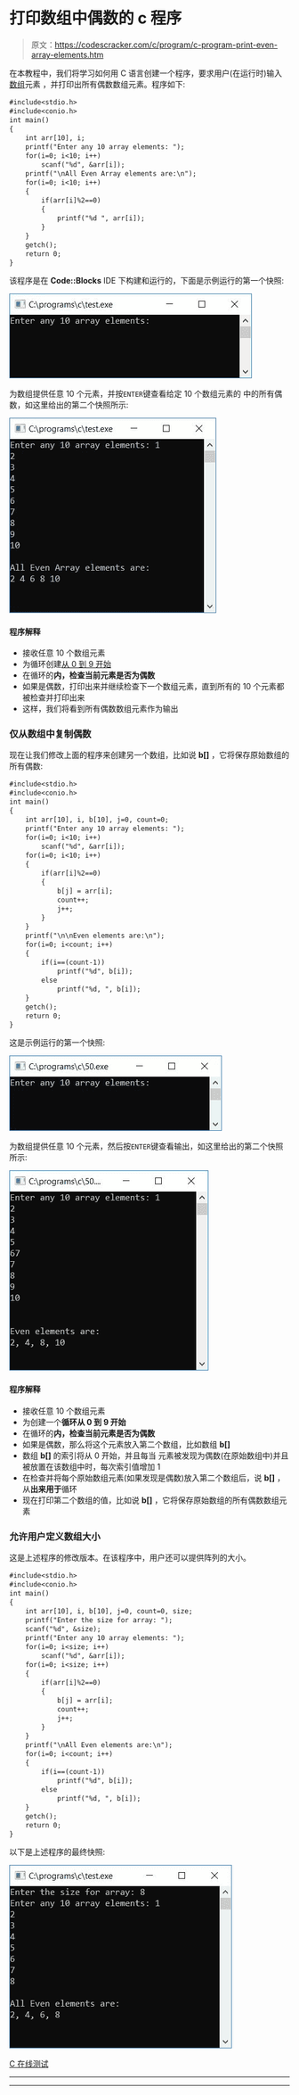 # 打印数组中偶数的 c 程序

> 原文：<https://codescracker.com/c/program/c-program-print-even-array-elements.htm>

在本教程中，我们将学习如何用 C 语言创建一个程序，要求用户(在运行时)输入[数组](/c/c-arrays.htm)元素 ，并打印出所有偶数数组元素。程序如下:

```
#include<stdio.h>
#include<conio.h>
int main()
{
    int arr[10], i;
    printf("Enter any 10 array elements: ");
    for(i=0; i<10; i++)
        scanf("%d", &arr[i]);
    printf("\nAll Even Array elements are:\n");
    for(i=0; i<10; i++)
    {
        if(arr[i]%2==0)
        {
            printf("%d ", arr[i]);
        }
    }
    getch();
    return 0;
}
```

该程序是在 **Code::Blocks** IDE 下构建和运行的，下面是示例运行的第一个快照:

![c print even array elements](img/4817ceee1753b05be107803c9ed338b6.png)

为数组提供任意 10 个元素，并按`ENTER`键查看给定 10 个数组元素的 中的所有偶数，如这里给出的第二个快照所示:

![print all even numbers from given array c](img/a15268b8aa6f1e17b1449dac387373a4.png)

#### 程序解释

*   接收任意 10 个数组元素
*   为循环创建[从 0 到 9 开始](/c/c-for-loop.htm)
*   在循环的**内，检查当前元素是否为偶数**
*   如果是偶数，打印出来并继续检查下一个数组元素，直到所有的 10 个元素都被检查并打印出来
*   这样，我们将看到所有偶数数组元素作为输出

### 仅从数组中复制偶数

现在让我们修改上面的程序来创建另一个数组，比如说 **b[]** ，它将保存原始数组的所有偶数:

```
#include<stdio.h>
#include<conio.h>
int main()
{
    int arr[10], i, b[10], j=0, count=0;
    printf("Enter any 10 array elements: ");
    for(i=0; i<10; i++)
        scanf("%d", &arr[i]);
    for(i=0; i<10; i++)
    {
        if(arr[i]%2==0)
        {
            b[j] = arr[i];
            count++;
            j++;
        }
    }
    printf("\n\nEven elements are:\n");
    for(i=0; i<count; i++)
    {
        if(i==(count-1))
            printf("%d", b[i]);
        else
            printf("%d, ", b[i]);
    }
    getch();
    return 0;
}
```

这是示例运行的第一个快照:

![c program print even array elements](img/30c04a3364669fd0757a471e45d1b51a.png)

为数组提供任意 10 个元素，然后按`ENTER`键查看输出，如这里给出的第二个快照所示:

![print even elements c](img/617ca7d41745e3b77c243d4dbe21d96e.png)

#### 程序解释

*   接收任意 10 个数组元素
*   为创建一个**循环从 0 到 9 开始**
*   在循环的**内，检查当前元素是否为偶数**
*   如果是偶数，那么将这个元素放入第二个数组，比如数组 **b[]**
*   数组 **b[]** 的索引将从 0 开始，并且每当 元素被发现为偶数(在原始数组中)并且被放置在该数组中时，每次索引值增加 1
*   在检查并将每个原始数组元素(如果发现是偶数)放入第二个数组后，说 **b[]** ， 从**出来用于**循环
*   现在打印第二个数组的值，比如说 **b[]** ，它将保存原始数组的所有偶数数组元素

### 允许用户定义数组大小

这是上述程序的修改版本。在该程序中，用户还可以提供阵列的大小。

```
#include<stdio.h>
#include<conio.h>
int main()
{
    int arr[10], i, b[10], j=0, count=0, size;
    printf("Enter the size for array: ");
    scanf("%d", &size);
    printf("Enter any 10 array elements: ");
    for(i=0; i<size; i++)
        scanf("%d", &arr[i]);
    for(i=0; i<size; i++)
    {
        if(arr[i]%2==0)
        {
            b[j] = arr[i];
            count++;
            j++;
        }
    }
    printf("\nAll Even elements are:\n");
    for(i=0; i<count; i++)
    {
        if(i==(count-1))
            printf("%d", b[i]);
        else
            printf("%d, ", b[i]);
    }
    getch();
    return 0;
}
```

以下是上述程序的最终快照:

![print all even array elements c](img/cbd45239c72bbec03079c581c394513a.png)

[C 在线测试](/exam/showtest.php?subid=2)

* * *

* * *